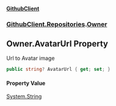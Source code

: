 #### [GithubClient](index 'index')
### [GithubClient.Repositories](GithubClient.Repositories 'GithubClient.Repositories').[Owner](GithubClient.Repositories.Owner 'GithubClient.Repositories.Owner')

## Owner.AvatarUrl Property

Url to Avatar image

```csharp
public string? AvatarUrl { get; set; }
```

#### Property Value
[System.String](https://docs.microsoft.com/en-us/dotnet/api/System.String 'System.String')